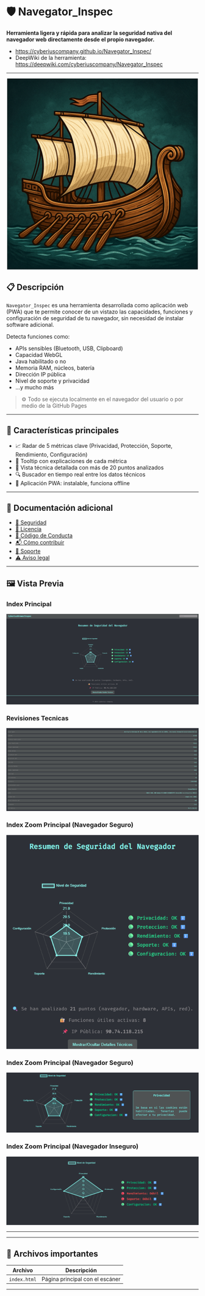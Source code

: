# 🛡️ Navegator_Inspec

**Herramienta ligera y rápida para analizar la seguridad nativa del navegador web directamente desde el propio navegador.**
- https://cyberiuscompany.github.io/Navegator_Inspec/
- DeepWiki de la herramienta: https://deepwiki.com/cyberiuscompany/Navegator_Inspec
---

<p align="center">
  <img src="icono.png" alt="Banner" width="500"/>
</p

---

## 📋 Descripción

`Navegator_Inspec` es una herramienta desarrollada como aplicación web (PWA) que te permite conocer de un vistazo las capacidades, funciones y configuración de seguridad de tu navegador, sin necesidad de instalar software adicional.

Detecta funciones como:
- APIs sensibles (Bluetooth, USB, Clipboard)
- Capacidad WebGL
- Java habilitado o no
- Memoria RAM, núcleos, batería
- Dirección IP pública
- Nivel de soporte y privacidad
- ...y mucho más

> ⚙️ Todo se ejecuta localmente en el navegador del usuario o por medio de la GitHub Pages

---

## 🧭 Características principales

- 📈 Radar de 5 métricas clave (Privacidad, Protección, Soporte, Rendimiento, Configuración)
- 🎯 Tooltip con explicaciones de cada métrica
- 📌 Vista técnica detallada con más de 20 puntos analizados
- 🔍 Buscador en tiempo real entre los datos técnicos
- 📱 Aplicación PWA: instalable, funciona offline

---

## 📄 Documentación adicional

- [🔐 Seguridad](.github/SECURITY.md)
- [📜 Licencia](LICENSE)
- [🤝 Código de Conducta](.github/CODE_OF_CONDUCT.md)
- [📬 Cómo contribuir](.github/CONTRIBUTING.md)
- [📢 Soporte](.github/SUPPORT.md)
- [⚠️ Aviso legal](DISCLAIMER.md)

---

## 🖼️ Vista Previa

### Index Principal
![index](./Index.png)

### Revisiones Tecnicas
![Iniciando Búsqueda](./Revisiones.png)

### Index Zoom Principal (Navegador Seguro)
![index](./Index-zoom.png)

### Index Zoom Principal (Navegador Seguro)
![index](./clic-de-metricas.png)

### Index Zoom Principal (Navegador Inseguro)
![index](./caso-navegador-inseguro.png)

---

---

## 📁 Archivos importantes

| Archivo         | Descripción                                        |
|----------------|----------------------------------------------------|
| `index.html`    | Página principal con el escáner                    |

---


